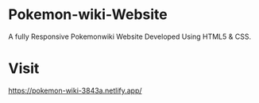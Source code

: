 # Pokemon-wiki-Website
A fully Responsive Pokemonwiki Website Developed Using HTML5 &amp; CSS.
# Visit
https://pokemon-wiki-3843a.netlify.app/
